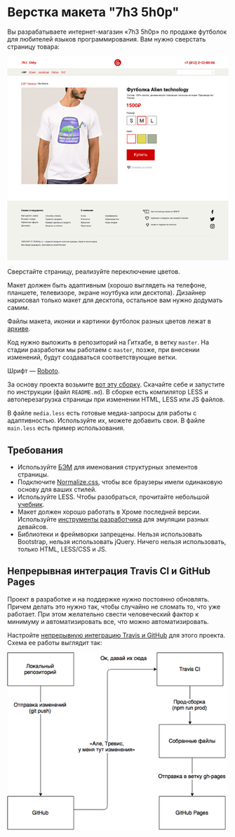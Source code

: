# Верстка макета "7h3 5h0p"
Вы разрабатываете интернет-магазин «7h3 5h0p» по продаже футболок для любителей языков программирования. Вам нужно сверстать страницу товара:

![](./img/front_test_preview.jpg)

Сверстайте страницу, реализуйте переключение цветов.

Макет должен быть адаптивным (хорошо выглядеть на телефоне, планшете, телевизоре, экране ноутбука или десктопа). Дизайнер нарисовал только макет для десктопа, остальное вам нужно додумать самим.

Файлы макета, иконки и картинки футболок разных цветов лежат в [архиве](https://www.dropbox.com/s/vbjd1bu4ntwl6cl/mockup_the_shop.zip?dl=0).

Код нужно выложить в репозиторий на Гитхабе, в ветку `master`. На стадии разработки мы работаем с `master`, позже, при внесении изменений, будут создаваться соответствующие ветки.

Шрифт — [Roboto](https://fonts.google.com/specimen/Roboto).

За основу проекта возьмите [вот эту сборку](https://github.com/oggetto-academy/simple-html-template). Скачайте себе и запустите по инструкции (файл `README.md`). В сборке есть компилятор LESS и автоперезагрузка страницы при изменении HTML, LESS или JS файлов.

В файле `media.less` есть готовые медиа-запросы для работы с адаптивностью. Используйте их, можете добавить свои. В файле `main.less` есть пример использования.

## Требования
* Используйте [БЭМ](https://ru.bem.info/methodology/) для именования структурных элементов страницы.
* Подключите [Normalize.css](https://necolas.github.io/normalize.css/), чтобы все браузеры имели одинаковую основу для ваших стилей.
* Используйте LESS. Чтобы разобраться, прочитайте небольшой [учебник](https://mrmlnc.gitbooks.io/less-guidebook-for-beginners/content/).
* Макет должен хорошо работать в Хроме последней версии. Используйте [инструменты разработчика](https://developers.google.com/web/tools/chrome-devtools/device-mode/) для эмуляции разных девайсов.
* Библиотеки и фреймворки запрещены. Нельзя использовать Bootstrap, нельзя использовать jQuery. Ничего нельзя использовать, только HTML, LESS/CSS и JS.

<!-- Небольшое пояснительное видео к сборке: -->

<!-- <iframe width="560" height="315" src="https://www.youtube.com/embed/zOs5rsff_Pg" frameborder="0" allowfullscreen></iframe> -->

## Непрерывная интеграция Travis CI и GitHub Pages
Проект в разработке и на поддержке нужно постоянно обновлять. Причем делать это нужно так, чтобы случайно не сломать то, что уже работает. При этом желательно свести человеческий фактор к минимуму и автоматизировать все, что можно автоматизировать.

Настройте [непрерывную интеграцию Travis и GitHub](https://docs.travis-ci.com/user/deployment/pages/) для этого проекта. Схема ее работы выглядит так:

<img width="500" src="./img/travis_gh-pages.png"><br>

<!-- Видео с инструкцией: -->

<!-- <iframe width="560" height="315" src="https://www.youtube.com/embed/FS9xHYxTQ3k?rel=0&amp;controls=0&amp;showinfo=0" frameborder="0" allowfullscreen></iframe> -->
